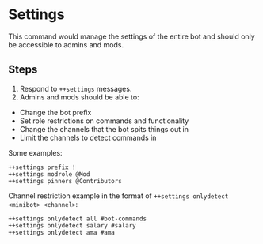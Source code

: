 # Settings

This command would manage the settings of the entire bot and should only be accessible to admins and mods.

## Steps

1. Respond to `++settings` messages.
2. Admins and mods should be able to:

- Change the bot prefix
- Set role restrictions on commands and functionality
- Change the channels that the bot spits things out in
- Limit the channels to detect commands in

Some examples:

```
++settings prefix !
++settings modrole @Mod
++settings pinners @Contributors
```

Channel restriction example in the format of `++settings onlydetect <minibot> <channel>`:

```
++settings onlydetect all #bot-commands
++settings onlydetect salary #salary
++settings onlydetect ama #ama
```
